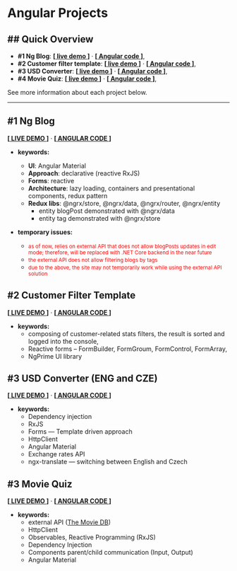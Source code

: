 # Angular Projects

## ## Quick Overview
- **#1 Ng Blog**: **[[ live demo ](https://gorj00.github.io/demos/blog/)]**   ·   **[[ Angular code ](https://github.com/gorj00/Angular-Blog)]**,
- **#2 Customer filter template**: **[[ live demo ](https://gorj00.github.io/demos/customer-filter/)]**   ·   **[[ Angular code ](https://github.com/gorj00/Angular-Customer-Filter)]**,
- **#3 USD Converter**: **[[ live demo ](https://gorj00.github.io/demos/usd-converter/)]**   ·   **[[ Angular code ](https://github.com/gorj00/Angular-USDconverter)]**,
- **#4 Movie Quiz**: **[[ live demo ](https://gorj00.github.io/demos/movie-quiz/)]**   ·   **[[ Angular code ](./Angular-MovieQuiz)]**,

See more information about each project below.
<hr />

## #1 Ng Blog
**[[ LIVE DEMO ](https://gorj00.github.io/demos/blog/)]**   ·   **[[ ANGULAR CODE ](https://github.com/gorj00/Angular-Blog)]**

- **keywords:** 
  - <strong>UI</strong>: Angular Material
  - <strong>Approach</strong>: declarative (reactive RxJS)
  - <strong>Forms</strong>: reactive
  - <strong>Architecture</strong>: lazy loading, containers and presentational components, redux pattern
  - <strong>Redux libs</strong>: @ngrx/store, @ngrx/data, @ngrx/router, @ngrx/entity
    - entity blogPost demonstrated with @ngrx/data
    - entity tag demonstrated with @ngrx/store
  
- **temporary issues:** 
   - <small><span style="color: red;">as of now, relies on external API that does not allow blogPosts updates in edit mode; therefore, will be replaced with .NET Core backend in the near future</span></small>
   - <small><span style="color: red;">the external API does not allow filtering blogs by tags</span></small>
   - <small><span style="color: red;">due to the above, the site may not temporarily work while using the external API solution</span></small>

## #2 Customer Filter Template
**[[ LIVE DEMO ](https://gorj00.github.io/demos/customer-filter/)]**   ·   **[[ ANGULAR CODE ](https://github.com/gorj00/Angular-Customer-Filter)]**

- **keywords:** 
  - composing of customer-related stats filters, the result is sorted and logged into the console,
  - Reactive forms – FormBuilder, FormGroum, FormControl, FormArray,
  - NgPrime UI library

## #3 USD Converter (ENG and CZE) 
**[[ LIVE DEMO ](https://gorj00.github.io/demos/usd-converter/)]**   ·   **[[ ANGULAR CODE ](https://github.com/gorj00/Angular-USDconverter)]**

- **keywords:** 
  - Dependency injection
  - RxJS
  - Forms — Template driven approach
  - HttpClient
  - Angular Material 
  - Exchange rates API
  - ngx-translate — switching between English and Czech

## #3 Movie Quiz
**[[ LIVE DEMO ](https://gorj00.github.io/demos/movie-quiz/)]**   ·   **[[ ANGULAR CODE ](./Angular-MovieQuiz)]**

- **keywords:** 
  - external API ([The Movie DB](https://www.themoviedb.org/))
  - HttpClient
  - Observables, Reactive Programming (RxJS)
  - Dependency Injection
  - Components parent/child communication (Input, Output)
  - Angular Material
